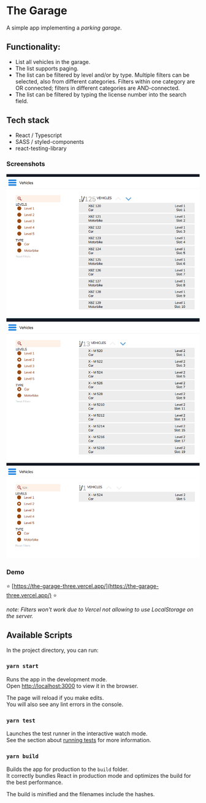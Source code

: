 # The Garage

A simple app implementing a _parking garage_. 

## Functionality:
 - List all vehicles in the garage. 
 - The list supports paging.
 - The list can be filtered by level and/or by type. Multiple filters can be selected, also from
different categories. Filters within one category are OR connected; filters in different
categories are AND-connected.
 - The list can be filtered by typing the license number into the search field.

## Tech stack
- React / Typescript
- SASS / styled-components
- react-testing-library

### Screenshots
![Default View](https://github.com/mihailgaberov/the-garage/blob/main/screenshots/no-filters.png)
![View with applied filters](https://github.com/mihailgaberov/the-garage/blob/main/screenshots/with-filters.png)
![View with applied filters and search](https://github.com/mihailgaberov/the-garage/blob/main/screenshots/with-search.png)



### Demo
:star: [https://the-garage-three.vercel.app/](https://the-garage-three.vercel.app/) :star:

_note: Filters won't work due to Vercel not allowing to use LocalStorage on the server._

## Available Scripts

In the project directory, you can run:

### `yarn start`

Runs the app in the development mode.\
Open [http://localhost:3000](http://localhost:3000) to view it in the browser.

The page will reload if you make edits.\
You will also see any lint errors in the console.

### `yarn test`

Launches the test runner in the interactive watch mode.\
See the section about [running tests](https://facebook.github.io/create-react-app/docs/running-tests) for more information.

### `yarn build`

Builds the app for production to the `build` folder.\
It correctly bundles React in production mode and optimizes the build for the best performance.

The build is minified and the filenames include the hashes.

